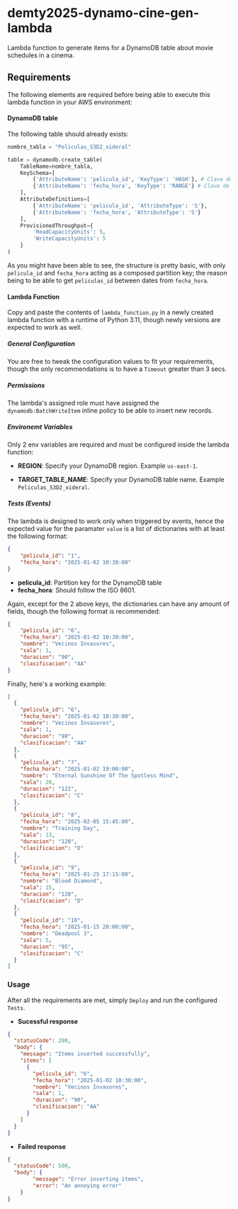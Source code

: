 # demty2025-dynamo-cine-gen-lambda

Lambda function to generate items for a DynamoDB table about movie schedules in a cinema.

## Requirements

The following elements are required before being able to execute this lambda function in your AWS environment:

#### DynamoDB table

The following table should already exists:

```python
nombre_tabla = "Peliculas_S3D2_xideral"

table = dynamodb.create_table(
    TableName=nombre_tabla,
    KeySchema=[
        {'AttributeName': 'pelicula_id', 'KeyType': 'HASH'}, # Clave de partición
        {'AttributeName': 'fecha_hora', 'KeyType': 'RANGE'} # Clave de ordenamiento
    ],
    AttributeDefinitions=[
        {'AttributeName': 'pelicula_id', 'AttributeType': 'S'},
        {'AttributeName': 'fecha_hora', 'AttributeType': 'S'}
    ],
    ProvisionedThroughput={
        'ReadCapacityUnits': 5,
        'WriteCapacityUnits': 5
    }
)
```

As you might have been able to see, the structure is pretty basic, with only `pelicula_id` and `fecha_hora` acting as a composed partition key; the reason being 
to be able to get `peliculas_id` between dates from `fecha_hora`.

#### Lambda Function

Copy and paste the contents of `lambda_function.py` in a newly created lambda function with a runtime of Python 3.11, though newly versions are expected to work as well.


##### General Configuration

You are free to tweak the configuration values to fit your requirements, though the only recommendations is to have a `Timeout` greater than 3 secs.

##### Permissions

The lambda's assigned role must have assigned the `dynamodb:BatchWriteItem` inline policy to be able to insert new records.

##### Environemt Variables

Only 2 env variables are required and must be configured inside the lambda function:

- **REGION**: Specify your DynamoDB region. Example `us-east-1`.

- **TARGET_TABLE_NAME**: Specify your DynamoDB table name. Example `Peliculas_S3D2_xideral`.

##### Tests (Events)

The lambda is designed to work only when triggered by events, hence the expected value for the paramater `value` is a list of dictionaries with at least the following format:

```json
{
    "pelicula_id": "1",
    "fecha_hora": "2025-01-02 10:30:00"
}
```

- **pelicula_id**: Partition key for the DynamoDB table
- **fecha_hora**: Should follow the ISO 8601.


Again, except for the 2 above keys, the dictionaries can have any amount of fields, though the following format is recommended:

```json
{
    "pelicula_id": "6",
    "fecha_hora": "2025-01-02 10:30:00",
    "nombre": "Vecinos Invasores",
    "sala": 1,
    "duracion": "90",
    "clasificacion": "AA"
}
```

Finally, here's a working example:

```json
[
  {
    "pelicula_id": "6",
    "fecha_hora": "2025-01-02 10:30:00",
    "nombre": "Vecinos Invasores",
    "sala": 1,
    "duracion": "90",
    "clasificacion": "AA"
  },
  {
    "pelicula_id": "7",
    "fecha_hora": "2025-01-02 19:00:00",
    "nombre": "Eternal Sunshine Of The Spotless Mind",
    "sala": 20,
    "duracion": "122",
    "clasificacion": "C"
  },
  {
    "pelicula_id": "8",
    "fecha_hora": "2025-02-05 15:45:00",
    "nombre": "Training Day",
    "sala": 13,
    "duracion": "120",
    "clasificacion": "D"
  },
  {
    "pelicula_id": "9",
    "fecha_hora": "2025-01-25 17:15:00",
    "nombre": "Blood Diamond",
    "sala": 15,
    "duracion": "120",
    "clasificacion": "D"
  },
  {
    "pelicula_id": "10",
    "fecha_hora": "2025-01-15 20:00:00",
    "nombre": "Deadpool 3",
    "sala": 5,
    "duracion": "95",
    "clasificacion": "C"
  }
]
```


### Usage

After all the requirements are met, simply `Deploy` and run the configured `Tests`.

- **Sucessful response**
```json
{
  "statusCode": 200,
  "body": {
    "message": "Items inserted successfully",
    "items": [
      {
        "pelicula_id": "6",
        "fecha_hora": "2025-01-02 10:30:00",
        "nombre": "Vecinos Invasores",
        "sala": 1,
        "duracion": "90",
        "clasificacion": "AA"
      }
    ]
  }
}
```

- **Failed response**
```json
{
  "statusCode": 500,
  "body": {
        "message": "Error inserting items",
        "error": "An annoying error"
    }
}
```
